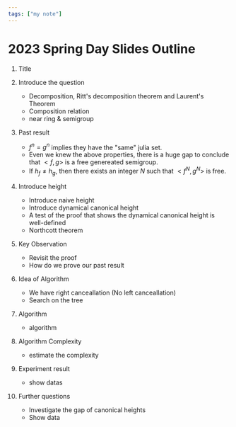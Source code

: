 ```yaml
---
tags: ["my note"]
---
```

# 2023 Spring Day Slides Outline

1. Title

2. Introduce the question
	* Decomposition, Ritt's decomposition theorem and Laurent's Theorem
	* Composition relation
	* near ring & semigroup

3. Past result
	* $f^n = g^n$ implies they have the "same" julia set.
	* Even we knew the above properties, there is a huge gap to conclude that $<f,g>$ is a free genereated semigroup.
	* If $h_f\neq h_g$, then there exists an integer $N$ such that $<f^N, g^N>$ is free.

4. Introduce height
	* Introduce naive height
	* Introduce dynamical canonical height
	* A test of the proof that shows the dynamical canonical height is well-defined
	* Northcott theorem

5. Key Observation
	* Revisit the proof
	* How do we prove our past result

6. Idea of Algorithm
	* We have right canceallation (No left canceallation)
	* Search on the tree

7. Algorithm
	* algorithm

8. Algorithm Complexity
	* estimate the complexity

9. Experiment result
	* show datas

10. Further questions
	* Investigate the gap of canonical heights
	* Show data